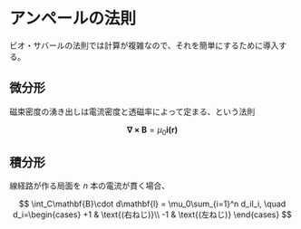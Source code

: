 # アンペールの法則

ビオ・サバールの法則では計算が複雑なので、それを簡単にするために導入する。

## 微分形

磁束密度の湧き出しは電流密度と透磁率によって定まる、という法則

$$
\mathbf{\nabla\times B} = \mu_0\mathbf{i(r)}
$$

## 積分形

線経路が作る局面を $n$ 本の電流が貫く場合、

$$
\int_C\mathbf{B}\cdot d\mathbf{l} = \mu_0\sum_{i=1}^n d_iI_i, \quad d_i=\begin{cases}
+1 & \text{(右ねじ)}\\
-1 & \text{(左ねじ)}
\end{cases}
$$

